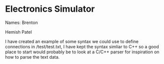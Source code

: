 # Electronics Simulator

Names: 
 Brenton


Hemish Patel

I have created an example of some syntax we could use to define connections in /test/test.txt, I have kept the syntax simliar to C++ so a good place to start would probably be to look at a C/C++ parser for inspiration on how to parse the text data. 


